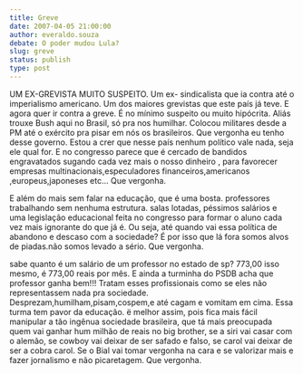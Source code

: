 ```yaml
---
title: Greve
date: 2007-04-05 21:00:00
author: everaldo.souza
debate: O poder mudou Lula?
slug: greve
status: publish 
type: post
---
```


UM EX-GREVISTA MUITO SUSPEITO. Um ex- sindicalista que ia contra até o imperialismo americano. Um dos maiores grevistas que este país já teve. E agora quer ir contra a greve. É no mínimo suspeito ou muito hipócrita. Aliás trouxe Bush aqui no Brasil, só pra nos humilhar. Colocou militares desde a PM até o exército pra pisar em nós os brasileiros. Que vergonha eu tenho desse governo. Estou a crer que nesse país nenhum político vale nada, seja ele qual for. E no congresso parece que é cercado de bandidos engravatados sugando cada vez mais o nosso dinheiro , para favorecer empresas multinacionais,especuladores financeiros,americanos ,europeus,japoneses etc... Que vergonha.  

E além do mais sem falar na educação, que é uma bosta. professores trabalhando sem nenhuma estrutura. salas lotadas, péssimos salários e uma legislação educacional feita no congresso para formar o aluno cada vez mais ignorante do que já é. Ou seja, até quando vai essa política de abandono e descaso com a sociedade? É por isso que lá fora somos alvos de piadas.não somos levado a sério. Que vergonha.  

sabe quanto é um salário de um professor no estado de sp? 773,00 isso mesmo, é 773,00 reais por mês. E ainda a turminha do PSDB acha que professor ganha bem!!! Tratam esses profissionais como se eles não representassem nada pra sociedade. Desprezam,humilham,pisam,cospem,e até cagam e vomitam em cima. Essa turma tem pavor da educação. ë melhor assim, pois fica mais fácil manipular a tão ingênua sociedade brasileira, que tá mais preocupada quem vai ganhar hum milhão de reais no big brother, se a siri vai casar com o alemão, se cowboy vai deixar de ser safado e falso, se carol vai deixar de ser a cobra carol. Se o Bial vai tomar vergonha na cara e se valorizar mais e fazer jornalismo e não picaretagem. Que vergonha.
